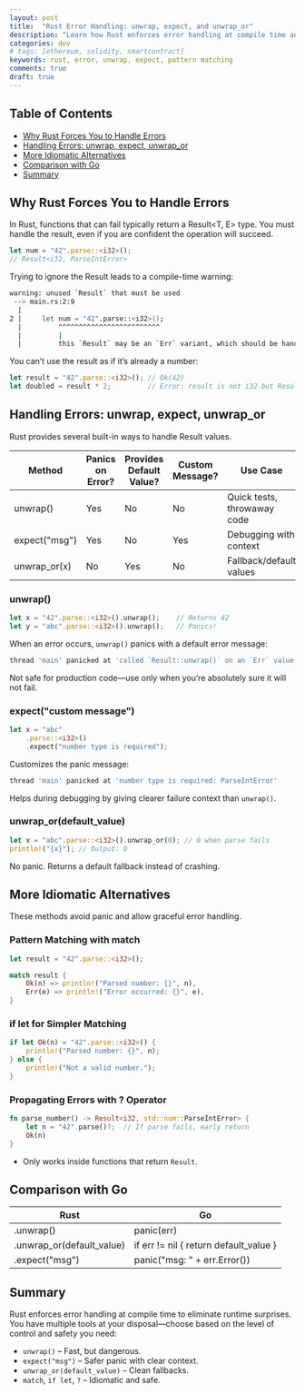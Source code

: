```yaml
---
layout: post
title:  "Rust Error Handling: unwrap, expect, and unwrap_or"
description: "Learn how Rust enforces error handling at compile time and explore different techniques for dealing with Result<T, E> effectively using unwrap, expect, unwrap_or, and pattern matching."
categories: dev
# tags: [ethereum, solidity, smartcontract]
keywords: rust, error, unwrap, expect, pattern matching
comments: true
draft: true
---
```


## Table of Contents

- [Why Rust Forces You to Handle Errors](#why-rust-forces-you-to-handle-errors)
- [Handling Errors: unwrap, expect, unwrap_or](#handling-errors-unwrap-expect-unwrap_or)
- [More Idiomatic Alternatives](#more-idiomatic-alternatives)
- [Comparison with Go](#comparison-with-go)
- [Summary](#summary)

## Why Rust Forces You to Handle Errors

In Rust, functions that can fail typically return a Result<T, E> type. You must handle the result, even if you are confident the operation will succeed.

```rust
let num = "42".parse::<i32>();
// Result<i32, ParseIntError>
```

Trying to ignore the Result leads to a compile-time warning:

```sh
warning: unused `Result` that must be used
 --> main.rs:2:9
  |
2 |     let num = "42".parse::<i32>();
  |         ^^^^^^^^^^^^^^^^^^^^^^^^^
  |         |
  |         this `Result` may be an `Err` variant, which should be handled
```

You can’t use the result as if it’s already a number:

```rust
let result = "42".parse::<i32>(); // Ok(42)
let doubled = result * 2;         // Error: result is not i32 but Result<i32, _>
```

## Handling Errors: unwrap, expect, unwrap_or

Rust provides several built-in ways to handle Result values.

| Method | Panics on Error? | Provides Default Value? | Custom Message? | Use Case |
| --- | --- | --- | --- | --- |
| unwrap() | Yes | No | No | Quick tests, throwaway code |
| expect("msg") | Yes | No | Yes | Debugging with context |
| unwrap_or(x) | No | Yes | No | Fallback/default values |

### unwrap()

```rust
let x = "42".parse::<i32>().unwrap();    // Returns 42
let y = "abc".parse::<i32>().unwrap();   // Panics!
```

When an error occurs, `unwrap()` panics with a default error message:

```sh
thread 'main' panicked at 'called `Result::unwrap()` on an `Err` value: ParseIntError'
```

Not safe for production code—use only when you’re absolutely sure it will not fail.

### expect("custom message")

```rust
let x = "abc"
    .parse::<i32>()
    .expect("number type is required");
```

Customizes the panic message:

```sh
thread 'main' panicked at 'number type is required: ParseIntError'
```

Helps during debugging by giving clearer failure context than `unwrap()`.

### unwrap_or(default_value)

```rust
let x = "abc".parse::<i32>().unwrap_or(0); // 0 when parse fails
println!("{x}"); // Output: 0
```

No panic. Returns a default fallback instead of crashing.

## More Idiomatic Alternatives

These methods avoid panic and allow graceful error handling.

### Pattern Matching with match

```rust
let result = "42".parse::<i32>();

match result {
    Ok(n) => println!("Parsed number: {}", n),
    Err(e) => println!("Error occurred: {}", e),
}
```

### if let for Simpler Matching

```rust
if let Ok(n) = "42".parse::<i32>() {
    println!("Parsed number: {}", n);
} else {
    println!("Not a valid number.");
}
```

### Propagating Errors with ? Operator

```rust
fn parse_number() -> Result<i32, std::num::ParseIntError> {
    let n = "42".parse()?;  // If parse fails, early return
    Ok(n)
}
```

- Only works inside functions that return `Result`.

## Comparison with Go

| Rust | Go |
| --- | --- |
| .unwrap() | panic(err) |
| .unwrap_or(default_value) | if err != nil { return default_value } |
| .expect("msg") | panic("msg: " + err.Error()) |

## Summary

Rust enforces error handling at compile time to eliminate runtime surprises. You have multiple tools at your disposal—choose based on the level of control and safety you need:

- `unwrap()` – Fast, but dangerous.
- `expect("msg")` – Safer panic with clear context.
- `unwrap_or(default_value)` – Clean fallbacks.
- `match`, `if let`, `?` – Idiomatic and safe.
